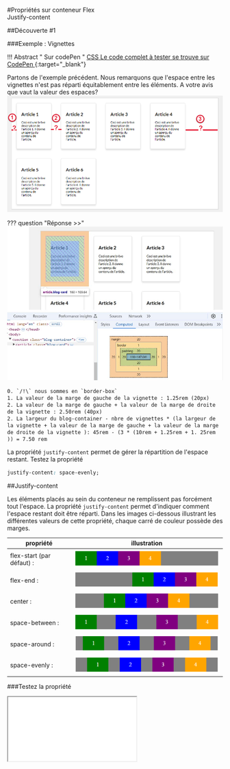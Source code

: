 #Propriétés sur conteneur Flex<br>Justify-content

##Découverte #1

###Exemple : Vignettes

!!! Abstract " Sur codePen "
    [<span class="editCpLong">CSS</span>  Le code complet à tester se trouve sur CodePen ](https://codepen.io/Flolec/pen/BaXxagK){:target="_blank"}  


Partons de l'exemple précédent.
Nous remarquons que l'espace entre les vignettes n'est pas réparti équitablement entre les éléments.
A votre avis que vaut la valeur des espaces?  
![Flex vignette](../img/08_cssFlex/flex-justify-content-quest.png)



??? question "Réponse >>"
    ![Flex question](../img/08_cssFlex/flexQuestionJustifContent.jpg)

	0. `/!\` nous sommes en `border-box`
    1. La valeur de la marge de gauche de la vignette : 1.25rem (20px)
	2. La valeur de la marge de gauche + la valeur de la marge de droite de la vignette : 2.50rem (40px)
	2. La largeur du blog-container - nbre de vignettes * (la largeur de la vignette + la valeur de la marge de gauche + la valeur de la marge de droite de la vignette ): 45rem - (3 * (10rem + 1.25rem + 1. 25rem )) = 7.50 rem

La propriété `justify-content` permet de gérer la répartition de l'espace restant.
Testez la propriété 

```css   
justify-content: space-evenly;
```

##Justify-content


Les éléments placés au sein du conteneur ne remplissent pas forcément tout l'espace. La propriété `justify-content` permet d'indiquer comment l'espace restant doit être réparti. Dans les images ci-dessous illustrant les différentes valeurs de cette propriété, chaque carré de couleur possède des marges.

 
| propriété      | illustration |
| ----------- | ----------- |
| flex-start (par défaut) :      | ![justify-content-flex-start](../img/08_cssFlex/justify-content-flex-start.png)  |
| flex-end :      | ![justify-content-flex-start](../img/08_cssFlex/justify-content-flex-end.png)  |
| center :      | ![justify-content-flex-start](../img/08_cssFlex/justify-content-center.png)  |
| space-between  :      | ![justify-content-flex-start](../img/08_cssFlex/justify-content-space-between.png) |
| space-around  :      | ![justify-content-flex-start](../img/08_cssFlex/justify-content-space-around.png) |
|  space-evenly  :      | ![justify-content-flex-start](../img/08_cssFlex/justify-content-space-evenly.png) |
 
  

###Testez la propriété

<div class="containerFrame">
   <iframe  class="responsive-iframe" src="../../img/08_cssFlex/flexJustifyContent.html" title="Testez la propriété" ></iframe>
</div>
 

